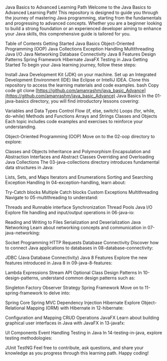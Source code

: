 Java Basics to Advanced Learning Path
Welcome to the Java Basics to Advanced Learning Path! This repository is designed to guide you through the journey of mastering Java programming, starting from the fundamentals and progressing to advanced concepts. Whether you are a beginner looking to build a strong foundation or an experienced developer aiming to enhance your Java skills, this comprehensive guide is tailored for you.

Table of Contents
Getting Started
Java Basics
Object-Oriented Programming (OOP)
Java Collections
Exception Handling
Multithreading
Java I/O
Java Networking
Database Connectivity
Java 8 Features
Design Patterns
Spring Framework
Hibernate
JavaFX
Testing in Java
Getting Started
To begin your Java learning journey, follow these steps:

Install Java Development Kit (JDK) on your machine.
Set up an Integrated Development Environment (IDE) like Eclipse or IntelliJ IDEA.
Clone this repository to access the learning materials and code examples.
bash
Copy code
git clone [https://github.com/amanrashm/java_basic_Advance](https://github.com/amanrashm/java_basic_Advance)
Java Basics
In the 01-java-basics directory, you will find introductory lessons covering:

Variables and Data Types
Control Flow (if, else, switch)
Loops (for, while, do-while)
Methods and Functions
Arrays and Strings
Classes and Objects
Each topic includes code examples and exercises to reinforce your understanding.

Object-Oriented Programming (OOP)
Move on to the 02-oop directory to explore:

Classes and Objects
Inheritance and Polymorphism
Encapsulation and Abstraction
Interfaces and Abstract Classes
Overriding and Overloading
Java Collections
The 03-java-collections directory introduces fundamental data structures in Java:

Lists, Sets, and Maps
Iterators and Enumerations
Sorting and Searching
Exception Handling
In 04-exception-handling, learn about:

Try-Catch blocks
Multiple Catch blocks
Custom Exceptions
Multithreading
Navigate to 05-multithreading to understand:

Threads and Runnable interface
Synchronization
Thread Pools
Java I/O
Explore file handling and input/output operations in 06-java-io:

Reading and Writing to Files
Serialization and Deserialization
Java Networking
Learn about networking concepts and communication in 07-java-networking:

Socket Programming
HTTP Requests
Database Connectivity
Discover how to connect Java applications to databases in 08-database-connectivity:

JDBC (Java Database Connectivity)
Java 8 Features
Explore the new features introduced in Java 8 in 09-java-8-features:

Lambda Expressions
Stream API
Optional Class
Design Patterns
In 10-design-patterns, understand common design patterns such as:

Singleton
Factory
Observer
Strategy
Spring Framework
Move on to 11-spring-framework to delve into:

Spring Core
Spring MVC
Dependency Injection
Hibernate
Explore Object-Relational Mapping (ORM) with Hibernate in 12-hibernate:

Configuration and Mapping
CRUD Operations
JavaFX
Learn about building graphical user interfaces in Java with JavaFX in 13-javafx:

UI Components
Event Handling
Testing in Java
In 14-testing-in-java, explore testing methodologies:

JUnit
TestNG
Feel free to contribute, ask questions, and share your knowledge as you progress through this learning path. Happy coding!
